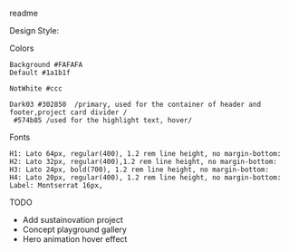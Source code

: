 readme

Design Style:

Colors
    
    Background #FAFAFA
    Default #1a1b1f

    NotWhite #ccc

    Dark03 #302850  /primary, used for the container of header and footer,project card divider /
     #574b85 /used for the highlight text, hover/


Fonts

    H1: Lato 64px, regular(400), 1.2 rem line height, no margin-bottom: 
    H2: Lato 32px, regular(400),1.2 rem line height, no margin-bottom: 
    H3: Lato 24px, bold(700), 1.2 rem line height, no margin-bottom: 
    H4: Lato 20px, regular(400), 1.2 rem line height, no margin-bottom:
    Label: Montserrat 16px, 



TODO
- Add sustainovation project
- Concept playground gallery
- Hero animation hover effect

